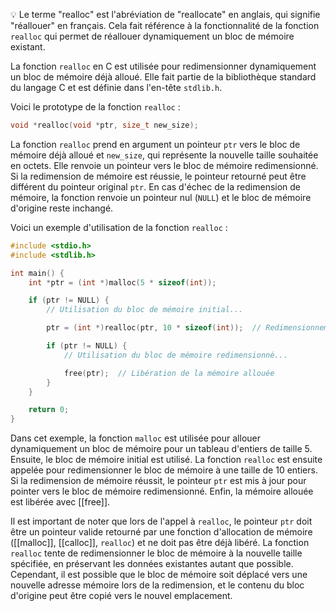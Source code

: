 💡  Le terme "realloc" est l'abréviation de "reallocate" en anglais, qui signifie "réallouer" en français. Cela fait référence à la fonctionnalité de la fonction `realloc` qui permet de réallouer dynamiquement un bloc de mémoire existant.

La fonction `realloc` en C est utilisée pour redimensionner dynamiquement un bloc de mémoire déjà alloué. Elle fait partie de la bibliothèque standard du langage C et est définie dans l'en-tête `stdlib.h`.

Voici le prototype de la fonction `realloc` :

```c
void *realloc(void *ptr, size_t new_size);
```

La fonction `realloc` prend en argument un pointeur `ptr` vers le bloc de mémoire déjà alloué et `new_size`, qui représente la nouvelle taille souhaitée en octets. Elle renvoie un pointeur vers le bloc de mémoire redimensionné. Si la redimension de mémoire est réussie, le pointeur retourné peut être différent du pointeur original `ptr`. En cas d'échec de la redimension de mémoire, la fonction renvoie un pointeur nul (`NULL`) et le bloc de mémoire d'origine reste inchangé.

Voici un exemple d'utilisation de la fonction `realloc` :

```c
#include <stdio.h>
#include <stdlib.h>

int main() {
    int *ptr = (int *)malloc(5 * sizeof(int));

    if (ptr != NULL) {
        // Utilisation du bloc de mémoire initial...

        ptr = (int *)realloc(ptr, 10 * sizeof(int));  // Redimensionnement du bloc de mémoire

        if (ptr != NULL) {
            // Utilisation du bloc de mémoire redimensionné...

            free(ptr);  // Libération de la mémoire allouée
        }
    }

    return 0;
}
```

Dans cet exemple, la fonction `malloc` est utilisée pour allouer dynamiquement un bloc de mémoire pour un tableau d'entiers de taille 5. Ensuite, le bloc de mémoire initial est utilisé. La fonction `realloc` est ensuite appelée pour redimensionner le bloc de mémoire à une taille de 10 entiers. Si la redimension de mémoire réussit, le pointeur `ptr` est mis à jour pour pointer vers le bloc de mémoire redimensionné. Enfin, la mémoire allouée est libérée avec [[free]].

Il est important de noter que lors de l'appel à `realloc`, le pointeur `ptr` doit être un pointeur valide retourné par une fonction d'allocation de mémoire ([[malloc]], [[calloc]], `realloc`) et ne doit pas être déjà libéré. La fonction `realloc` tente de redimensionner le bloc de mémoire à la nouvelle taille spécifiée, en préservant les données existantes autant que possible. Cependant, il est possible que le bloc de mémoire soit déplacé vers une nouvelle adresse mémoire lors de la redimension, et le contenu du bloc d'origine peut être copié vers le nouvel emplacement.
